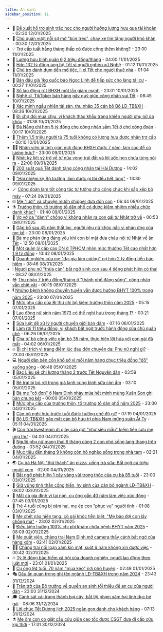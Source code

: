 ```yaml
---
title: An sinh
sidebar_position: 11
---
```


<!-- dantri-an-sinh:START -->
- 👺 [Đề xuất hỗ trợ sinh trắc học cho người hưởng lương hưu qua tài khoản](https://dantri.com.vn/an-sinh/de-xuat-ho-tro-sinh-trac-hoc-cho-nguoi-huong-luong-huu-qua-tai-khoan-20250111205740100.htm) - 02:30 12/01/2025
- 👀 [Chủ quán vượt nỗi sợ mở &quot;bún treo&quot;, chạy xe tìm tặng người khó khăn](https://dantri.com.vn/an-sinh/chu-quan-vuot-noi-so-mo-bun-treo-chay-xe-tim-tang-nguoi-kho-khan-20250111163847063.htm) - 00:30 12/01/2025
- 💡 [Trợ cấp tuất hằng tháng thấp có được cộng thêm không?](https://dantri.com.vn/an-sinh/tro-cap-tuat-hang-thang-thap-co-duoc-cong-them-khong-20250111172701381.htm) - 23:00 11/01/2025
- 💄 [Lương hưu bình quân 6,2 triệu đồng/tháng](https://dantri.com.vn/an-sinh/luong-huu-binh-quan-62-trieu-dongthang-20250111091726881.htm) - 04:00 11/01/2025
- 🧠 [Hơn 132 tỷ đồng ủng hộ Tết vì người nghèo xứ Nghệ](https://dantri.com.vn/an-sinh/hon-132-ty-dong-ung-ho-tet-vi-nguoi-ngheo-xu-nghe-20250111011004974.htm) - 01:12 11/01/2025
- 🫣 [Chủ trọ dành dụm tiền mở tiệc, lì xì Tết cho người thuê nhà](https://dantri.com.vn/an-sinh/chu-tro-danh-dum-tien-mo-tiec-li-xi-tet-cho-nguoi-thue-nha-20250110183327377.htm) - 01:04 11/01/2025
- 🥸 [Bán đấu giá 1kg quốc bảo Ngọc Linh để tiếp sức cho làng tái cư](https://dantri.com.vn/an-sinh/ban-dau-gia-1kg-quoc-bao-ngoc-linh-de-tiep-suc-cho-lang-tai-cu-20250110170642104.htm) - 00:27 11/01/2025
- 🤭 [Số lao động rút BHXH một lần giảm mạnh](https://dantri.com.vn/an-sinh/so-lao-dong-rut-bhxh-mot-lan-giam-manh-20250110174945015.htm) - 23:01 10/01/2025
- 💂 [Nghệ sĩ, TikToker bán hàng gây quỹ giúp công nhân vui Tết](https://dantri.com.vn/an-sinh/nghe-si-tiktoker-ban-hang-gay-quy-giup-cong-nhan-vui-tet-20250110144411528.htm) - 08:45 10/01/2025
- 🦣 [Xác minh ngẫu nhiên tài sản, thu nhập 35 cán bộ Bộ LĐ-TB&amp;XH](https://dantri.com.vn/an-sinh/xac-minh-ngau-nhien-tai-san-thu-nhap-35-can-bo-bo-ld-tbxh-20250110145446205.htm) - 08:36 10/01/2025
- 🧰 [Đi chợ đòi mua chịu, vị khách tháo khẩu trang khiến người phụ nữ òa khóc](https://dantri.com.vn/an-sinh/di-cho-doi-mua-chiu-vi-khach-thao-khau-trang-khien-nguoi-phu-nu-oa-khoc-20250109163904784.htm) - 01:38 10/01/2025
- 🤩 [Đà Nẵng chi hơn 5 tỷ đồng cho công nhân sắm Tết ở chợ công đoàn](https://dantri.com.vn/an-sinh/da-nang-chi-hon-5-ty-dong-cho-cong-nhan-sam-tet-o-cho-cong-doan-20250109205621705.htm) - 00:17 10/01/2025
- 🤖 [Thêm 1,5 triệu người từ 75 tuổi không có lương hưu được nhận trợ cấp](https://dantri.com.vn/an-sinh/them-15-trieu-nguoi-tu-75-tuoi-khong-co-luong-huu-duoc-nhan-tro-cap-20250109205611723.htm) - 00:10 10/01/2025
- 🧑‍💻 [Nhân viên bị tinh giản mới đóng BHXH được 7 năm, làm sao để có lương hưu?](https://dantri.com.vn/an-sinh/nhan-vien-bi-tinh-gian-moi-dong-bhxh-duoc-7-nam-lam-sao-de-co-luong-huu-20250109102756775.htm) - 23:00 09/01/2025
- 🦍 [Nhật ký liệt sỹ trở về từ nửa vòng trái đất và lời ước hẹn chưa từng nói ra](https://dantri.com.vn/an-sinh/nhat-ky-liet-sy-tro-ve-tu-nua-vong-trai-dat-va-loi-uoc-hen-chua-tung-noi-ra-20250107193427270.htm) - 22:00 09/01/2025
- 🦆 [200 suất quà Tết dành tặng công nhân tại Hải Dương](https://dantri.com.vn/an-sinh/200-suat-qua-tet-danh-tang-cong-nhan-tai-hai-duong-20250109203016178.htm) - 14:02 09/01/2025
- 🌊 [&quot;Hai nhiệm kỳ Bộ trưởng, làm được gì tôi đều hết lòng&quot;](https://dantri.com.vn/an-sinh/hai-nhiem-ky-bo-truong-lam-duoc-gi-toi-deu-het-long-20250109185035759.htm) - 13:30 09/01/2025
- 🪄 [Công đoàn làm tốt công tác tư tưởng cho công chức khi sắp xếp bộ máy](https://dantri.com.vn/an-sinh/cong-doan-lam-tot-cong-tac-tu-tuong-cho-cong-chuc-khi-sap-xep-bo-may-20250109132840960.htm) - 07:24 09/01/2025
- 🤓 [Mẹ &quot;lười&quot; và chuyện mướn shipper đưa đón con](https://dantri.com.vn/an-sinh/me-luoi-va-chuyen-muon-shipper-dua-don-con-20250109112711869.htm) - 06:44 09/01/2025
- ⚗️ [Trưởng thôn, tổ trưởng tổ dân phố có được kiêm nhiệm nhiều chức danh khác?](https://dantri.com.vn/an-sinh/truong-thon-to-truong-to-dan-pho-co-duoc-kiem-nhiem-nhieu-chuc-danh-khac-20250108151211663.htm) - 01:40 09/01/2025
- 💃 [Vợ vỡ òa &quot;đánh&quot; chồng vì không nhận ra con gái từ Nhật trở về](https://dantri.com.vn/an-sinh/vo-vo-oa-danh-chong-vi-khong-nhan-ra-con-gai-tu-nhat-tro-ve-20250108151740568.htm) - 00:53 09/01/2025
- 💼 [Gặp bố sau 45 năm thất lạc, người phụ nữ khóc nấc vì phản ứng của mẹ kế](https://dantri.com.vn/an-sinh/gap-bo-sau-45-nam-that-lac-nguoi-phu-nu-khoc-nac-vi-phan-ung-cua-me-ke-20250108174210479.htm) - 23:00 08/01/2025
- 🤖 [Bà mẹ phản ứng đáng yêu khi con bí mật đưa cháu nội từ Nhật về ăn Tết](https://dantri.com.vn/an-sinh/ba-me-phan-ung-dang-yeu-khi-con-bi-mat-dua-chau-noi-tu-nhat-ve-an-tet-20250108180540986.htm) - 12:50 08/01/2025
- 🧐 [Một quản lý cấp cao DN ở TPHCM nhận mức thưởng Tết cao nhất hơn 1,9 tỷ đồng](https://dantri.com.vn/xa-hoi/mot-quan-ly-cap-cao-dn-o-tphcm-nhan-muc-thuong-tet-cao-nhat-hon-19-ty-dong-20250108173656301.htm) - 10:42 08/01/2025
- 💯 [Doanh nghiệp của mẹ &quot;đại gia kim cương&quot; nợ hơn 2 tỷ đồng tiền bảo hiểm](https://dantri.com.vn/an-sinh/doanh-nghiep-cua-me-dai-gia-kim-cuong-no-hon-2-ty-dong-tien-bao-hiem-20250108152103269.htm) - 08:46 08/01/2025
- 🕯 [Người phụ nữ &quot;thừa cân&quot; bất ngờ sinh con sau 4 tiếng phát hiện có thai](https://dantri.com.vn/an-sinh/nguoi-phu-nu-thua-can-bat-ngo-sinh-con-sau-4-tieng-phat-hien-co-thai-20250108152710641.htm) - 08:37 08/01/2025
- 😎 [Thu nhập 7 triệu đồng/tháng ở &quot;thành phố đáng sống&quot;, công nhân vẫn chật vật](https://dantri.com.vn/an-sinh/thu-nhap-7-trieu-dongthang-o-thanh-pho-dang-song-cong-nhan-van-chat-vat-20250107184901392.htm) - 00:15 08/01/2025
- 🕴 [Những bệnh không chuyển tuyến vẫn được hưởng BHYT 100% trong năm 2025](https://dantri.com.vn/an-sinh/nhung-benh-khong-chuyen-tuyen-van-duoc-huong-bhyt-100-trong-nam-2025-20250107125759644.htm) - 23:00 07/01/2025
- 🤖 [Mức phụ cấp của Bí thư chi bộ kiêm trưởng thôn năm 2025](https://dantri.com.vn/an-sinh/muc-phu-cap-cua-bi-thu-chi-bo-kiem-truong-thon-nam-2025-20250107120019933.htm) - 05:15 07/01/2025
- 🤡 [Lao động nữ sinh năm 1973 có thể nghỉ hưu trong tháng 1?](https://dantri.com.vn/an-sinh/lao-dong-nu-sinh-nam-1973-co-the-nghi-huu-trong-thang-1-20250106171230259.htm) - 00:21 07/01/2025
- 💪 [Sửa luật để xử lý người chuyển giới bán dâm](https://dantri.com.vn/an-sinh/sua-luat-de-xu-ly-nguoi-chuyen-gioi-ban-dam-20250106140602508.htm) - 07:16 06/01/2025
- 🌝 [Làm rơi 11 triệu đồng, vị khách bất ngờ trước hành động của chủ quán chè](https://dantri.com.vn/an-sinh/lam-roi-11-trieu-dong-vi-khach-bat-ngo-truoc-hanh-dong-cua-chu-quan-che-20250106125339337.htm) - 06:26 06/01/2025
- 🤩 [Cha từ bỏ công việc gắn bó 35 năm, thực hiện lời hứa với con gái đã mất](https://dantri.com.vn/an-sinh/cha-tu-bo-cong-viec-gan-bo-35-nam-thuc-hien-loi-hua-voi-con-gai-da-mat-20250106104347602.htm) - 04:02 06/01/2025
- 🔥 [Bị chỉ trích vì trang điểm lúc đau đớn chuyển dạ: Phụ nữ nghĩ gì?](https://dantri.com.vn/an-sinh/bi-chi-trich-vi-trang-diem-luc-dau-don-chuyen-da-phu-nu-nghi-gi-20250105190911887.htm) - 23:00 05/01/2025
- 💻 [Người dân bên cồn khổ sở vì mỗi năm hàng chục triệu đồng &quot;đổ&quot; xuống sông](https://dantri.com.vn/an-sinh/nguoi-dan-ben-con-kho-so-vi-moi-nam-hang-chuc-trieu-dong-do-xuong-song-20250104213114858.htm) - 06:48 05/01/2025
- 💄 [Bạc Liêu sẽ chi lương tháng 2 trước Tết Nguyên đán](https://dantri.com.vn/an-sinh/bac-lieu-se-chi-luong-thang-2-truoc-tet-nguyen-dan-20250105095820341.htm) - 03:59 05/01/2025
- 🦆 [Bé trai bị bỏ rơi trong giá lạnh cùng bình sữa còn ấm](https://dantri.com.vn/an-sinh/be-trai-bi-bo-roi-trong-gia-lanh-cung-binh-sua-con-am-20250105093802926.htm) - 03:10 05/01/2025
- 🐲 [Bà mẹ &quot;cô đơn&quot; ở Nam Định nhảy múa hết mình mừng Xuân Son ghi bàn chung kết](https://dantri.com.vn/an-sinh/ba-me-co-don-o-nam-dinh-nhay-mua-het-minh-mung-xuan-son-ghi-ban-chung-ket-20250104202011285.htm) - 00:00 05/01/2025
- 🥷 [Mức phụ cấp của trưởng thôn, tổ trưởng tổ dân phố năm 2025](https://dantri.com.vn/an-sinh/muc-phu-cap-cua-truong-thon-to-truong-to-dan-pho-nam-2025-20250104154327934.htm) - 23:00 04/01/2025
- 💯 [Cán bộ nghỉ hưu trước tuổi được hưởng chế độ gì?](https://dantri.com.vn/an-sinh/can-bo-nghi-huu-truoc-tuoi-duoc-huong-che-do-gi-20250104103535981.htm) - 07:19 04/01/2025
- 🧐 [Bộ LĐ-TB&amp;XH gặp mặt cán bộ hưu trí phía Nam mừng xuân Ất Tỵ](https://dantri.com.vn/an-sinh/bo-ld-tbxh-gap-mat-can-bo-huu-tri-phia-nam-mung-xuan-at-ty-20250104091907529.htm) - 05:11 04/01/2025
- 🎬 [Con trai livestream đi giày cao gót &quot;như siêu mẫu&quot; kiếm tiền cứu mẹ ung thư](https://dantri.com.vn/an-sinh/con-trai-livestream-di-giay-cao-got-nhu-sieu-mau-kiem-tien-cuu-me-ung-thu-20250103195841046.htm) - 04:00 04/01/2025
- 🦍 [Người phụ nữ mang thai 6 tháng cùng 2 con nhỏ sống lang thang trên đường](https://dantri.com.vn/an-sinh/nguoi-phu-nu-mang-thai-6-thang-cung-2-con-nho-song-lang-thang-tren-duong-20250103163014314.htm) - 03:52 04/01/2025
- 🫶 [Mục tiêu đến tháng 9 không còn hộ nghèo sống trong nhà tạm](https://dantri.com.vn/an-sinh/muc-tieu-den-thang-9-khong-con-ho-ngheo-song-trong-nha-tam-20250104081658481.htm) - 02:21 04/01/2025
- 🌏 [Cụ bà Hà Nội &quot;thử thách&quot; ăn pizza, uống trà sữa: Bất ngờ cả triệu người xem](https://dantri.com.vn/an-sinh/cu-ba-ha-noi-thu-thach-an-pizza-uong-tra-sua-bat-ngo-ca-trieu-nguoi-xem-20250103232657977.htm) - 02:00 04/01/2025
- 🫣 [Bất ngờ phát hiện 1 cây vàng vùi trong thóc của cụ bà 85 tuổi](https://dantri.com.vn/an-sinh/bat-ngo-phat-hien-1-cay-vang-vui-trong-thoc-cua-cu-ba-85-tuoi-20250103192205984.htm) - 23:00 03/01/2025
- 🥰 [Giữ vững tinh thần cống hiến, hy sinh của cán bộ ngành LĐ-TB&amp;XH](https://dantri.com.vn/an-sinh/giu-vung-tinh-than-cong-hien-hy-sinh-cua-can-bo-nganh-ld-tbxh-20250103141558659.htm) - 08:02 03/01/2025
- 🎊 [Mất cả gia đình vì tai nạn, cụ ông gần 40 năm làm việc xúc động](https://dantri.com.vn/an-sinh/mat-ca-gia-dinh-vi-tai-nan-cu-ong-gan-40-nam-lam-viec-xuc-dong-20250103110433730.htm) - 07:45 03/01/2025
- 💄 [Trẻ 4 tuổi cũng bị xâm hại, mẹ ép con &quot;phục vụ&quot; người tình](https://dantri.com.vn/an-sinh/tre-4-tuoi-cung-bi-xam-hai-me-ep-con-phuc-vu-nguoi-tinh-20250102145513402.htm) - 01:08 03/01/2025
- 👹 [Mẹ chết não hiến tạng, cô gái khóc tiễn biệt: &quot;Mẹ bảo đợi con lấy chồng mà&quot;](https://dantri.com.vn/an-sinh/me-chet-nao-hien-tang-co-gai-khoc-tien-biet-me-bao-doi-con-lay-chong-ma-20250102173358869.htm) - 23:02 02/01/2025
- 💯 [Điều kiện hưởng 100% chi phí khám chữa bệnh BHYT năm 2025](https://dantri.com.vn/an-sinh/dieu-kien-huong-100-chi-phi-kham-chua-benh-bhyt-nam-2025-20250101015217348.htm) - 08:09 02/01/2025
- 📝 [Mẹ xuất viện, chàng trai Nam Định mở camera thấy cảnh bất ngờ của hàng xóm](https://dantri.com.vn/an-sinh/me-xuat-vien-chang-trai-nam-dinh-mo-camera-thay-canh-bat-ngo-cua-hang-xom-20250101234509862.htm) - 02:41 02/01/2025
- 👨‍🏫 [Chàng trai nổi loạn xăm kín mặt, suốt 6 năm không xin được việc](https://dantri.com.vn/an-sinh/chang-trai-noi-loan-xam-kin-mat-suot-6-nam-khong-xin-duoc-viec-20250101145703280.htm) - 00:42 02/01/2025
- 🔥 [Tỷ lệ đóng bảo hiểm xã hội của doanh nghiệp, người lao động theo luật mới](https://dantri.com.vn/an-sinh/ty-le-dong-bao-hiem-xa-hoi-cua-doanh-nghiep-nguoi-lao-dong-theo-luat-moi-20250101173852225.htm) - 23:01 01/01/2025
- 🧰 [Cụ ông 94 tuổi, 70 năm &quot;múa kéo&quot; nơi phố huyện](https://dantri.com.vn/an-sinh/cu-ong-94-tuoi-70-nam-mua-keo-noi-pho-huyen-20241229124940492.htm) - 02:48 01/01/2025
- 🎭 [Dấu ấn quan trọng ghi tên ngành LĐ-TB&amp;XH trong năm 2024](https://dantri.com.vn/an-sinh/dau-an-quan-trong-ghi-ten-nganh-ld-tbxh-trong-nam-2024-20250101010917285.htm) - 23:43 31/12/2024
- 🔭 [Trăn trở của Bộ trưởng về quyền an sinh tối thiểu để an cư của người dân](https://dantri.com.vn/an-sinh/tran-tro-cua-bo-truong-ve-quyen-an-sinh-toi-thieu-de-an-cu-cua-nguoi-dan-20241231174633245.htm) - 23:00 31/12/2024
- 🎓 [Cảnh sát cải trang thành bụi cây, bắt tội phạm xâm hại tình dục bé gái](https://dantri.com.vn/an-sinh/canh-sat-cai-trang-thanh-bui-cay-bat-toi-pham-xam-hai-tinh-duc-be-gai-20241231145559307.htm) - 08:06 31/12/2024
- 🦅 [Lời chúc Tết Dương lịch 2025 ngắn gọn dành cho khách hàng](https://dantri.com.vn/an-sinh/loi-chuc-tet-duong-lich-2025-ngan-gon-danh-cho-khach-hang-20241231130035526.htm) - 07:13 31/12/2024
- ⚗️ [Mẹ ôm con co giật cầu cứu giữa cao tốc được CSGT đưa đi cấp cứu kịp thời](https://dantri.com.vn/an-sinh/me-om-con-co-giat-cau-cuu-giua-cao-toc-duoc-csgt-dua-di-cap-cuu-kip-thoi-20241230193322173.htm) - 17:01 30/12/2024<!-- dantri-an-sinh:END -->
